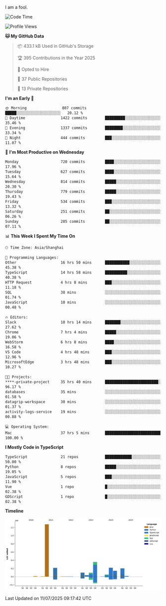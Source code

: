 I am a fool.

<!--START_SECTION:waka-->
![Code Time](http://img.shields.io/badge/Code%20Time-3%2C295%20hrs%2043%20mins-blue)

![Profile Views](http://img.shields.io/badge/Profile%20Views-2-blue)

**🐱 My GitHub Data** 

> 📦 433.1 kB Used in GitHub's Storage 
 > 
> 🏆 395 Contributions in the Year 2025
 > 
> 💼 Opted to Hire
 > 
> 📜 37 Public Repositories 
 > 
> 🔑 13 Private Repositories 
 > 
**I'm an Early 🐤** 

```text
🌞 Morning                807 commits         █████░░░░░░░░░░░░░░░░░░░░   20.12 % 
🌆 Daytime                1422 commits        █████████░░░░░░░░░░░░░░░░   35.46 % 
🌃 Evening                1337 commits        ████████░░░░░░░░░░░░░░░░░   33.34 % 
🌙 Night                  444 commits         ███░░░░░░░░░░░░░░░░░░░░░░   11.07 % 
```
📅 **I'm Most Productive on Wednesday** 

```text
Monday                   720 commits         ████░░░░░░░░░░░░░░░░░░░░░   17.96 % 
Tuesday                  627 commits         ████░░░░░░░░░░░░░░░░░░░░░   15.64 % 
Wednesday                814 commits         █████░░░░░░░░░░░░░░░░░░░░   20.30 % 
Thursday                 779 commits         █████░░░░░░░░░░░░░░░░░░░░   19.43 % 
Friday                   534 commits         ███░░░░░░░░░░░░░░░░░░░░░░   13.32 % 
Saturday                 251 commits         ██░░░░░░░░░░░░░░░░░░░░░░░   06.26 % 
Sunday                   285 commits         ██░░░░░░░░░░░░░░░░░░░░░░░   07.11 % 
```


📊 **This Week I Spent My Time On** 

```text
🕑︎ Time Zone: Asia/Shanghai

💬 Programming Languages: 
Other                    16 hrs 50 mins      ███████████░░░░░░░░░░░░░░   45.38 % 
TypeScript               14 hrs 58 mins      ██████████░░░░░░░░░░░░░░░   40.38 % 
HTTP Request             4 hrs 8 mins        ███░░░░░░░░░░░░░░░░░░░░░░   11.18 % 
SQL                      38 mins             ░░░░░░░░░░░░░░░░░░░░░░░░░   01.74 % 
JavaScript               10 mins             ░░░░░░░░░░░░░░░░░░░░░░░░░   00.48 % 

🔥 Editors: 
Slack                    10 hrs 14 mins      ███████░░░░░░░░░░░░░░░░░░   27.62 % 
Chrome                   7 hrs 4 mins        █████░░░░░░░░░░░░░░░░░░░░   19.06 % 
WebStorm                 6 hrs 8 mins        ████░░░░░░░░░░░░░░░░░░░░░   16.58 % 
VS Code                  4 hrs 48 mins       ███░░░░░░░░░░░░░░░░░░░░░░   12.96 % 
MicrosoftEdge            3 hrs 48 mins       ███░░░░░░░░░░░░░░░░░░░░░░   10.27 % 

🐱‍💻 Projects: 
****-private-project     35 hrs 40 mins      ████████████████████████░   96.17 % 
databases                35 mins             ░░░░░░░░░░░░░░░░░░░░░░░░░   01.58 % 
datagrip-workspace       30 mins             ░░░░░░░░░░░░░░░░░░░░░░░░░   01.37 % 
activity-logs-service    19 mins             ░░░░░░░░░░░░░░░░░░░░░░░░░   00.88 % 

💻 Operating System: 
Mac                      37 hrs 5 mins       █████████████████████████   100.00 % 
```

**I Mostly Code in TypeScript** 

```text
TypeScript               21 repos            ████████████░░░░░░░░░░░░░   50.00 % 
Python                   8 repos             █████░░░░░░░░░░░░░░░░░░░░   19.05 % 
JavaScript               5 repos             ███░░░░░░░░░░░░░░░░░░░░░░   11.90 % 
Vue                      1 repo              █░░░░░░░░░░░░░░░░░░░░░░░░   02.38 % 
GDScript                 1 repo              █░░░░░░░░░░░░░░░░░░░░░░░░   02.38 % 
```



**Timeline**

![Lines of Code chart](https://raw.githubusercontent.com/VeejaLiu/VeejaLiu/master/assets/bar_graph.png)


 Last Updated on 11/07/2025 09:17:42 UTC
<!--END_SECTION:waka-->
